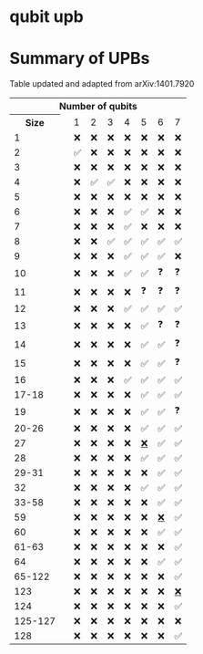 # qubit upb

# Summary of UPBs

Table updated and adapted from arXiv:1401.7920


<table>
    <tr>
        <th colspan="10">Number of qubits</th>
    </tr>
    <tr>
        <th>Size</th>
        <td></td>
        <td>1</td>
        <td>2</td>
        <td>3</td>
        <td>4</td>
        <td>5</td>
        <td>6</td>
        <td>7</td>
    </tr>
    <tr>
    	<td>1</td>
        <td></td>
        <td>❌</td>
        <td>❌</td>
        <td>❌</td>
        <td>❌</td>
        <td>❌</td>
        <td>❌</td>
        <td>❌</td>        
	</tr>
    <tr>
    	<td>2</td>
        <td></td>
        <td>✅</td>
        <td>❌</td>
        <td>❌</td>
        <td>❌</td>
        <td>❌</td>
        <td>❌</td>
        <td>❌</td>        
	</tr>    
    <tr>
    	<td>3</td>
        <td></td>
        <td>❌</td>
        <td>❌</td>
        <td>❌</td>
        <td>❌</td>
        <td>❌</td>
        <td>❌</td>
        <td>❌</td>        
	</tr>    
    <tr>
    	<td>4</td>
        <td></td>
        <td>❌</td>
        <td>✅</td>
        <td>✅</td>
        <td>❌</td>
        <td>❌</td>
        <td>❌</td>
        <td>❌</td>        
	</tr>    
    <tr>
    	<td>5</td>
        <td></td>
        <td>❌</td>
        <td>❌</td>
        <td>❌</td>
        <td>❌</td>
        <td>❌</td>
        <td>❌</td>
        <td>❌</td>        
	</tr>    
    <tr>
    	<td>6</td>
        <td></td>
        <td>❌</td>
        <td>❌</td>
        <td>❌</td>
        <td>✅</td>
        <td>✅</td>
        <td>❌</td>
        <td>❌</td>        
	</tr>    
    <tr>
    	<td>7</td>
        <td></td>
        <td>❌</td>
        <td>❌</td>
        <td>❌</td>
        <td>✅</td>
        <td>❌</td>
        <td>❌</td>
        <td>❌</td>        
	</tr>    
    <tr>
    	<td>8</td>
        <td></td>
        <td>❌</td>
        <td>❌</td>
        <td>✅</td>
        <td>✅</td>
        <td>✅</td>
        <td>✅</td>
        <td>✅</td>        
	</tr>    
    <tr>
    	<td>9</td>
        <td></td>
        <td>❌</td>
        <td>❌</td>
        <td>❌</td>
        <td>✅</td>
        <td>✅</td>
        <td>✅</td>
        <td>❌</td>        
	</tr>    
    <tr>
    	<td>10</td>
        <td></td>
        <td>❌</td>
        <td>❌</td>
        <td>❌</td>
        <td>✅</td>
        <td>✅</td>
        <td>❓</td>
        <td>❓</td>        
	</tr>    
    <tr>
    	<td>11</td>
        <td></td>
        <td>❌</td>
        <td>❌</td>
        <td>❌</td>
        <td>❌</td>
        <td>❓</td>
        <td>❓</td>
        <td>❓</td>        
	</tr>    
    <tr>
    	<td>12</td>
        <td></td>
        <td>❌</td>
        <td>❌</td>
        <td>❌</td>
        <td>✅</td>
        <td>✅</td>
        <td>✅</td>
        <td>✅</td>        
	</tr>    
    <tr>
    	<td>13</td>
        <td></td>
        <td>❌</td>
        <td>❌</td>
        <td>❌</td>
        <td>❌</td>
        <td>✅</td>
        <td>❓</td>
        <td>❓</td>        
	</tr>    
    <tr>
    	<td>14</td>
        <td></td>
        <td>❌</td>
        <td>❌</td>
        <td>❌</td>
        <td>❌</td>
        <td>✅</td>
        <td>✅</td>
        <td>❓</td>        
	</tr>    
    <tr>
    	<td>15</td>
        <td></td>
        <td>❌</td>
        <td>❌</td>
        <td>❌</td>
        <td>❌</td>
        <td>✅</td>
        <td>✅</td>
        <td>❓</td>        
	</tr>    
    <tr>
    	<td>16</td>
        <td></td>
        <td>❌</td>
        <td>❌</td>
        <td>❌</td>
        <td>✅</td>
        <td>✅</td>
        <td>✅</td>
        <td>✅</td>        
	</tr>    
    <tr>
    	<td>17-18</td>
        <td></td>
        <td>❌</td>
        <td>❌</td>
        <td>❌</td>
        <td>❌</td>
        <td>✅</td>
        <td>✅</td>
        <td>✅</td>        
	</tr>    
    <tr>
    	<td>19</td>
        <td></td>
        <td>❌</td>
        <td>❌</td>
        <td>❌</td>
        <td>❌</td>
        <td>✅</td>
        <td>✅</td>
        <td>❓</td>        
	</tr>    
    <tr>
    	<td>20-26</td>
        <td></td>
        <td>❌</td>
        <td>❌</td>
        <td>❌</td>
        <td>❌</td>
        <td>✅</td>
        <td>✅</td>
        <td>✅</td>        
	</tr>    
    <tr>
    	<td>27</td>
        <td></td>
        <td>❌</td>
        <td>❌</td>
        <td>❌</td>
        <td>❌</td>
        <td><a href="https://arxiv.org/abs/1709.01232">❌</a></td>
        <td>✅</td>
        <td>✅</td>        
	</tr>    
    <tr>
    	<td>28</td>
        <td></td>
        <td>❌</td>
        <td>❌</td>
        <td>❌</td>
        <td>❌</td>
        <td>✅</td>
        <td>✅</td>
        <td>✅</td>        
	</tr>    
    <tr>
    	<td>29-31</td>
        <td></td>
        <td>❌</td>
        <td>❌</td>
        <td>❌</td>
        <td>❌</td>
        <td>❌</td>
        <td>✅</td>
        <td>✅</td>        
	</tr>    
    <tr>
    	<td>32</td>
        <td></td>
        <td>❌</td>
        <td>❌</td>
        <td>❌</td>
        <td>❌</td>
        <td>✅</td>
        <td>✅</td>
        <td>✅</td>        
	</tr>    
    <tr>
    	<td>33-58</td>
        <td></td>
        <td>❌</td>
        <td>❌</td>
        <td>❌</td>
        <td>❌</td>
        <td>❌</td>
        <td>✅</td>
        <td>✅</td>        
	</tr>    
    <tr>
    	<td>59</td>
        <td></td>
        <td>❌</td>
        <td>❌</td>
        <td>❌</td>
        <td>❌</td>
        <td>❌</td>
        <td><a href="https://arxiv.org/abs/1709.01232">❌</a></td>
        <td>✅</td>        
	</tr>    
    <tr>
    	<td>60</td>
        <td></td>
        <td>❌</td>
        <td>❌</td>
        <td>❌</td>
        <td>❌</td>
        <td>❌</td>
        <td>✅</td>
        <td>✅</td>        
	</tr>    
    <tr>
    	<td>61-63</td>
        <td></td>
        <td>❌</td>
        <td>❌</td>
        <td>❌</td>
        <td>❌</td>
        <td>❌</td>
        <td>❌</td>
        <td>✅</td>        
	</tr>    
    <tr>
    	<td>64</td>
        <td></td>
        <td>❌</td>
        <td>❌</td>
        <td>❌</td>
        <td>❌</td>
        <td>❌</td>
        <td>✅</td>
        <td>✅</td>        
	</tr>    
    <tr>
    	<td>65-122</td>
        <td></td>
        <td>❌</td>
        <td>❌</td>
        <td>❌</td>
        <td>❌</td>
        <td>❌</td>
        <td>❌</td>
        <td>✅</td>        
	</tr>    
    <tr>
    	<td>123</td>
        <td></td>
        <td>❌</td>
        <td>❌</td>
        <td>❌</td>
        <td>❌</td>
        <td>❌</td>
        <td>❌</td>
        <td><a href="https://arxiv.org/abs/1709.01232">❌</a></td>        
	</tr>    
    <tr>
    	<td>124</td>
        <td></td>
        <td>❌</td>
        <td>❌</td>
        <td>❌</td>
        <td>❌</td>
        <td>❌</td>
        <td>❌</td>
        <td>✅</td>        
	</tr>    
    <tr>
    	<td>125-127</td>
        <td></td>
        <td>❌</td>
        <td>❌</td>
        <td>❌</td>
        <td>❌</td>
        <td>❌</td>
        <td>❌</td>
        <td>❌</td>        
	</tr>    
    <tr>
    	<td>128</td>
        <td></td>
        <td>❌</td>
        <td>❌</td>
        <td>❌</td>
        <td>❌</td>
        <td>❌</td>
        <td>❌</td>
        <td>✅</td>        
	</tr>    
</table>​
